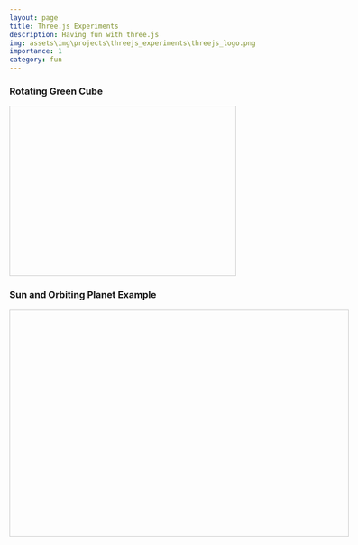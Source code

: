 ```yaml
---
layout: page
title: Three.js Experiments
description: Having fun with three.js
img: assets\img\projects\threejs_experiments\threejs_logo.png
importance: 1
category: fun
---
```


### Rotating Green Cube

<div id="threejs-container" style="width: 400px; height: 300px; border: 1px solid #ccc;"></div>

<script src="https://cdnjs.cloudflare.com/ajax/libs/three.js/r128/three.min.js"></script>
<script>
  // Set up the scene, camera, and renderer
  const container = document.getElementById('threejs-container');
  const scene = new THREE.Scene();
  const camera = new THREE.PerspectiveCamera(75, container.clientWidth / container.clientHeight, 0.1, 1000);

  // Create the WebGL renderer and set its size to match the container's size
  const renderer = new THREE.WebGLRenderer();
  renderer.setSize(container.clientWidth, container.clientHeight);
  container.appendChild(renderer.domElement);

  // Create a simple cube
  const geometry = new THREE.BoxGeometry();
  const material = new THREE.MeshBasicMaterial({ color: 0x00ff00 });
  const cube = new THREE.Mesh(geometry, material);
  scene.add(cube);

  camera.position.z = 5;

  // Animation loop
  function animate() {
    requestAnimationFrame(animate);
    cube.rotation.x += 0.01;
    cube.rotation.y += 0.01;
    renderer.render(scene, camera);
  }
  animate();

  // Handle window resize and container size changes
  window.addEventListener('resize', () => {
    const containerWidth = container.clientWidth;
    const containerHeight = container.clientHeight;
    
    // Update renderer size
    renderer.setSize(containerWidth, containerHeight);
    
    // Update camera aspect ratio
    camera.aspect = containerWidth / containerHeight;
    camera.updateProjectionMatrix();
  });
</script>

### Sun and Orbiting Planet Example

<div id="solar-system-container" style="width: 600px; height: 400px; border: 1px solid #ccc;"></div>

<script src="https://cdnjs.cloudflare.com/ajax/libs/three.js/r128/three.min.js"></script>
<script src="https://cdn.jsdelivr.net/npm/three@0.128.0/examples/js/controls/OrbitControls.js"></script>

<script>
  // Set up the scene, camera, and renderer
  const container = document.getElementById('solar-system-container');
  const scene = new THREE.Scene();
  const camera = new THREE.PerspectiveCamera(75, container.clientWidth / container.clientHeight, 0.1, 1000);
  const renderer = new THREE.WebGLRenderer();
  renderer.setSize(container.clientWidth, container.clientHeight);
  container.appendChild(renderer.domElement);

  // OrbitControls for camera panning and zooming
  const controls = new THREE.OrbitControls(camera, renderer.domElement);
  controls.enableDamping = true; // smooth controls
  controls.dampingFactor = 0.25;
  controls.enableZoom = true;

  // Create the Sun (a large yellow sphere)
  const sunGeometry = new THREE.SphereGeometry(1.5, 32, 32);
  const sunMaterial = new THREE.MeshBasicMaterial({ color: 0xffff00 });
  const sun = new THREE.Mesh(sunGeometry, sunMaterial);
  scene.add(sun);

  // Create the planet (a smaller blue sphere)
  const planetGeometry = new THREE.SphereGeometry(0.5, 32, 32);
  const planetMaterial = new THREE.MeshBasicMaterial({ color: 0x0000ff });
  const planet = new THREE.Mesh(planetGeometry, planetMaterial);

  // Create a pivot point for the planet to orbit around the sun
  const pivot = new THREE.Object3D();
  pivot.add(planet);
  scene.add(pivot);

  // Position the planet at some distance from the sun
  planet.position.x = 5;

  // Set camera position
  camera.position.z = 10;

  // Animation loop
  function animate() {
    requestAnimationFrame(animate);

    // Rotate the pivot to simulate orbit
    pivot.rotation.y += 0.01; // Orbit speed

    // Update controls
    controls.update();

    // Render the scene
    renderer.render(scene, camera);
  }
  animate();

  // Handle window resize
  window.addEventListener('resize', () => {
    const containerWidth = container.clientWidth;
    const containerHeight = container.clientHeight;
    
    renderer.setSize(containerWidth, containerHeight);
    camera.aspect = containerWidth / containerHeight;
    camera.updateProjectionMatrix();
  });
</script>
